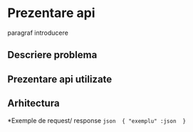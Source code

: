 # Prezentare api
paragraf introducere
## Descriere problema
## Prezentare api utilizate
## Arhitectura 
*Exemple de request/ response
`` json 
{
    "exemplu" :json 
}
``